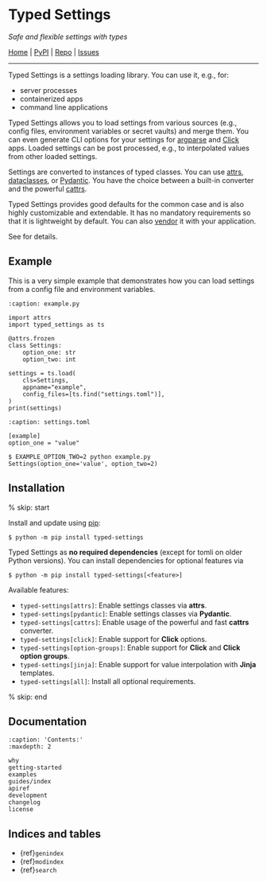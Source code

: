 # Typed Settings

*Safe and flexible settings with types*

[Home](https://typed-settings.readthedocs.io/en/latest) |
[PyPI](https://pypi.org/project/typed-settings/) |
[Repo](https://gitlab.com/sscherfke/typed-settings) |
[Issues](https://gitlab.com/sscherfke/typed-settings/-/issues)

______________________________________________________________________

Typed Settings is a settings loading library.
You can use it, e.g., for:

- server processes
- containerized apps
- command line applications

Typed Settings allows you to load settings from various sources (e.g., config files, environment variables or secret vaults) and merge them.
You can even generate CLI options for your settings for [argparse](https://docs.python.org/3/library/argparse.html) and [Click](https://click.palletsprojects.com) apps.
Loaded settings can be post processed, e.g., to interpolated values from other loaded settings.

Settings are converted to instances of typed classes.
You can use [attrs](https://www.attrs.org), [dataclasses](https://docs.python.org/3/library/dataclasses.html), or [Pydantic](https://docs.pydantic.dev/latest/).
You have the choice between a built-in converter and the powerful [cattrs](https://cattrs.readthedocs.io).

Typed Settings provides good defaults for the common case and is also highly customizable and extendable.
It has no mandatory requirements so that it is lightweight by default.
You can also [vendor](https://gitlab.com/sscherfke/typed-settings-vendoring) it with your application.

See [](#list-of-features) for details.

## Example

This is a very simple example that demonstrates how you can load settings from a config file and environment variables.

```{code-block} python
:caption: example.py

import attrs
import typed_settings as ts

@attrs.frozen
class Settings:
    option_one: str
    option_two: int

settings = ts.load(
    cls=Settings,
    appname="example",
    config_files=[ts.find("settings.toml")],
)
print(settings)
```

```{code-block} toml
:caption: settings.toml

[example]
option_one = "value"
```

```{code-block} console
$ EXAMPLE_OPTION_TWO=2 python example.py
Settings(option_one='value', option_two=2)
```

## Installation

% skip: start

Install and update using [pip](https://pip.pypa.io/en/stable/quickstart/):

```console
$ python -m pip install typed-settings
```

Typed Settings as **no required dependencies** (except for tomli on older Python versions).
You can install dependencies for optional features via

```console
$ python -m pip install typed-settings[<feature>]
```

Available features:

- `typed-settings[attrs]`: Enable settings classes via **attrs**.
- `typed-settings[pydantic]`: Enable settings classes via **Pydantic**.
- `typed-settings[cattrs]`: Enable usage of the powerful and fast **cattrs** converter.
- `typed-settings[click]`: Enable support for **Click** options.
- `typed-settings[option-groups]`: Enable support for **Click** and **Click option groups**.
- `typed-settings[jinja]`: Enable support for value interpolation with **Jinja** templates.
- `typed-settings[all]`: Install all optional requirements.

% skip: end

## Documentation

```{toctree}
:caption: 'Contents:'
:maxdepth: 2

why
getting-started
examples
guides/index
apiref
development
changelog
license
```

## Indices and tables

- {ref}`genindex`
- {ref}`modindex`
- {ref}`search`
